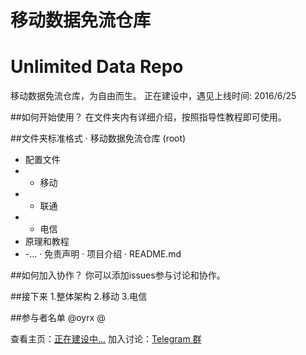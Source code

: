 # 移动数据免流仓库
# Unlimited Data Repo
移动数据免流仓库，为自由而生。
正在建设中，遇见上线时间: 2016/6/25

##如何开始使用？
在文件夹内有详细介绍，按照指导性教程即可使用。

##文件夹标准格式
· 移动数据免流仓库 (root)
- 配置文件
- - 移动
- - 联通
- - 电信
- 原理和教程
- -...
· 免责声明
· 项目介绍
· README.md

##如何加入协作？
你可以添加issues参与讨论和协作。

##接下来
1.整体架构
2.移动
3.电信

##参与者名单
@oyrx @



查看主页：<a href="#">正在建设中...</a>
加入讨论：<a href ="https://telegram.me/Unlimited_Data">Telegram 群</a>
